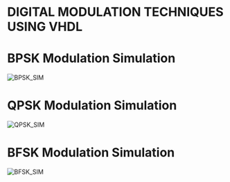 # DIGITAL MODULATION TECHNIQUES USING VHDL

# BPSK Modulation Simulation 
![BPSK_SIM](https://user-images.githubusercontent.com/65094489/191105128-e71fa602-bace-4529-ad4d-245477570ce2.png)


# QPSK Modulation Simulation
![QPSK_SIM](https://user-images.githubusercontent.com/65094489/191105140-87603fe5-1ae1-4d48-a254-cf13ede001d3.PNG)

# BFSK Modulation Simulation
![BFSK_SIM](https://user-images.githubusercontent.com/65094489/191324204-e75569e6-a4ae-4cbd-abac-07067b0ac814.PNG)

